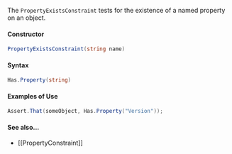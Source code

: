 The `PropertyExistsConstraint` tests for the existence of a named property on an object.

#### Constructor

```C#
PropertyExistsConstraint(string name)
```

#### Syntax

```C#
Has.Property(string)
```

#### Examples of Use

```C#
Assert.That(someObject, Has.Property("Version"));
```

#### See also...
 * [[PropertyConstraint]]

